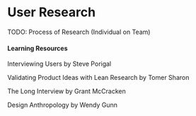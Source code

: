 # User Research

TODO: Process of Research \(Individual on Team\)

#### Learning Resources

Interviewing Users by Steve Porigal

Validating Product Ideas with Lean Research by Tomer Sharon

The Long Interview by Grant McCracken 

Design Anthropology by Wendy Gunn



